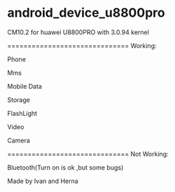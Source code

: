android_device_u8800pro
==============================

CM10.2 for huawei U8800PRO with 3.0.94 kernel

==============================
Working:

Phone

Mms

Mobile Data

Storage

FlashLight

Video

Camera

==============================
Not Working:

Bluetooth(Turn on is ok ,but some bugs)

Made by Ivan and Herna


